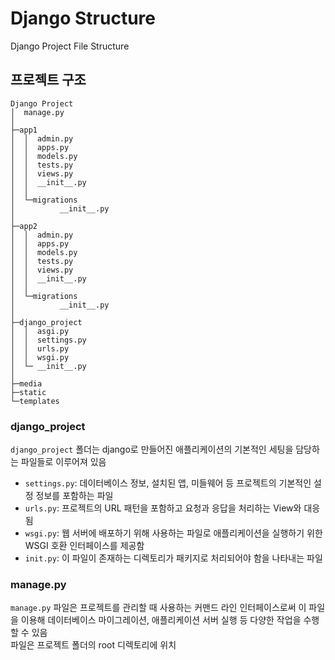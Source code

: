# Django Structure
Django Project File Structure

## 프로젝트 구조
```
Django Project
│  manage.py
│  
├─app1
│  │  admin.py
│  │  apps.py
│  │  models.py
│  │  tests.py
│  │  views.py
│  │  __init__.py
│  │
│  └─migrations
│          __init__.py
│
├─app2
│  │  admin.py
│  │  apps.py
│  │  models.py
│  │  tests.py
│  │  views.py
│  │  __init__.py
│  │
│  └─migrations
│          __init__.py
│
├─django_project
│  │  asgi.py
│  │  settings.py
│  │  urls.py
│  │  wsgi.py
│  └─ __init__.py
│
├─media
├─static
└─templates
```
### django_project
`django_project` 폴더는 django로 만들어진 애플리케이션의 기본적인 세팅을 담당하는 파일들로 이루어져 있음
- `settings.py`: 데이터베이스 정보, 설치된 앱, 미들웨어 등 프로젝트의 기본적인 설정 정보를 포함하는 파일
- `urls.py`: 프로젝트의 URL 패턴을 포함하고 요청과 응답을 처리하는 View와 대응됨
- `wsgi.py`: 웹 서버에 배포하기 위해 사용하는 파일로 애플리케이션을 실행하기 위한 WSGI 호환 인터페이스를 제공함
- `init.py`: 이 파일이 존재하는 디렉토리가 패키지로 처리되어야 함을 나타내는 파일
### manage.py
`manage.py` 파일은 프로젝트를 관리할 때 사용하는 커맨드 라인 인터페이스로써 이 파일을 이용해 데이터베이스 마이그레이션, 애플리케이션 서버 실행 등 다양한 작업을 수행할 수 있음   
파일은 프로젝트 폴더의 root 디렉토리에 위치